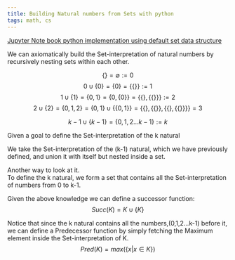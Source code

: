```yaml
---
title: Building Natural numbers from Sets with python
tags: math, cs
---
```



[Jupyter Note book python implementation using default set data structure](https://nbviewer.jupyter.org/github/userJY/JupyterNotebooks/blob/master/SetTheory.ipynb)

We can axiomatically build the Set-interpretation of natural numbers by recursively nesting sets within each other.

$$ \{  \} = \emptyset := 0 $$
$$ 0 \cup \{ 0 \}  = \{ 0 \} = \{ \{ \} \}  := 1  $$
$$ 1 \cup \{1 \} = \{ 0, 1 \} = \{ 0, \{ 0 \} \} = \{ \{ \} ,\{ \{ \} \} \} := 2 $$
$$ 2 \cup \{2 \} = \{ 0, 1, 2 \} = \{ 0, 1 \} \cup \{ \{ 0, 1 \} \} = \{ \{  \},\{ \{ \} \} , \{ \{ \} ,\{ \{ \} \} \}  \} = 3 $$

$$ k-1 \cup \{ k-1 \} = \{ 0,1,2... k-1 \} := k$$

Given a goal to define the Set-interpretation of the k natural   

We take the Set-interpretation of the (k-1) natural, which we have previously defined, and union it with itself but nested inside a set.

Another way to look at it.  
To define the k natural, we form a set that contains all the Set-interpretation of numbers from 0 to k-1.

Given the above knowledge we can define a successor function:
$$ Succ(K) = K \cup \{ K \} $$

Notice that since the k natural contains all the numbers,(0,1,2...k-1) before it,  
we can define a Predecessor function by simply fetching the Maximum element inside the Set-interpretation of K.
$$ Pred(K) = max(\{ x | x \in K \}) $$